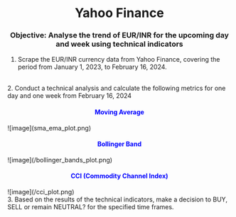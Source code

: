 <h1 align="center">Yahoo Finance</center></h1>
<h3 align="center">Objective: Analyse the trend of EUR/INR for the upcoming day and week using technical indicators</h3>


1. Scrape the EUR/INR currency data from Yahoo Finance, covering the period from January 1, 2023, to February 16, 2024.
</br>
2. Conduct a technical analysis and calculate the following metrics for one day and one week from February 16, 2024
<h4 align="center" style="color:blue; font-weight:bold;"> Moving Average </h4> ![image](sma_ema_plot.png)

<h4 align="center" style="color:blue; font-weight:bold;"> Bollinger Band </h4> ![image](/bollinger_bands_plot.png)

<h4 align="center" style="color:blue; font-weight:bold;"> CCI (Commodity Channel Index)</h4> ![image](/cci_plot.png)

</br>
3. Based on the results of the technical indicators, make a decision to BUY, SELL or remain NEUTRAL? for the specified time frames.
</br>

